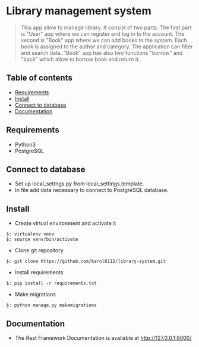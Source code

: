 # Library management system
> This app allow to manage library. It consist of two parts. The first part is "User" app where we can register and log in to the account. The second is "Book" app where we can add books to the system. Each book is assigned to the author and category. The application can filter and search data. "Book" app has also two functions "borrow" and "back" which allow to borrow book and return it.

## Table of contents
* [Requirements](#requirements)
* [Install](#install)
* [Connect to database](#connect_to)
* [Documentation](#documentation)

## Requirements
* Python3
* PostgreSQL

## Connect to database
* Set up local_settngs.py from local_settings.template. 
* In file add data necessary to connect to PostgreSQL database.

## Install 
* Create virtual environment and activate it
```
$: virtualenv venv
$: source venv/bin/activate
```

* Clone git repository
```
$: git clone https://github.com/karol6112/library-system.git
```

* Install requirements
```
$: pip install -r requirements.txt
```

* Make migrations
```
$: python manage.py makemigrations
```

## Documentation

* The Rest Framework Documentation is available at http://127.0.0.1:8000/
